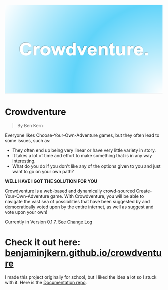 ![Logo](NewLogo.png)

# Crowdventure

> By Ben Kern

Everyone likes Choose-Your-Own-Adventure games, but they often lead to some issues, such as:

- They often end up being very linear or have very little variety in story.
- It takes a lot of time and effort to make something that is in any way interesting.
- What do you do if you don't like any of the options given to you and just want to go on your own path?

**WELL HAVE I GOT THE SOLUTION FOR YOU**

Crowdventure is a web-based and dynamically crowd-sourced Create-Your-Own-Adventure game. With Crowdventure, you will be able to navigate the vast sea of possibilities that have been suggested by and democratically voted upon by the entire internet, as well as suggest and vote upon your own!

Currently in Version 0.1.7. [See Change Log](https://github.com/benjaminjkern/crowdventure/blob/master/CHANGELOG.md)

# Check it out here: [benjaminjkern.github.io/crowdventure](https://benjaminjkern.github.io/crowdventure)

I made this project originally for school, but I liked the idea a lot so I stuck with it.
Here is the [Documentation repo](https://github.com/benjaminjkern/cmsi-402-senior-project-lab).
